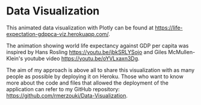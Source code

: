 # Data Visualization
This animated data visualization with Plotly can be found at https://life-expectation-gdppca-viz.herokuapp.com/.

The animation showing world life expectancy against GDP per capita was inspired by Hans Rosling https://youtu.be/jbkSRLYSojo and Giles McMullen-Klein's youtube video https://youtu.be/oYVLxaxn3Dg.

The aim of my approach is above all to share this visualization with as many people as possible by deploying it on Heroku. 
Those who want to know more about the code and files that allowed the deployment of the application can refer to my GitHub repository: https://github.com/rmerzouki/Data-Visualization.
